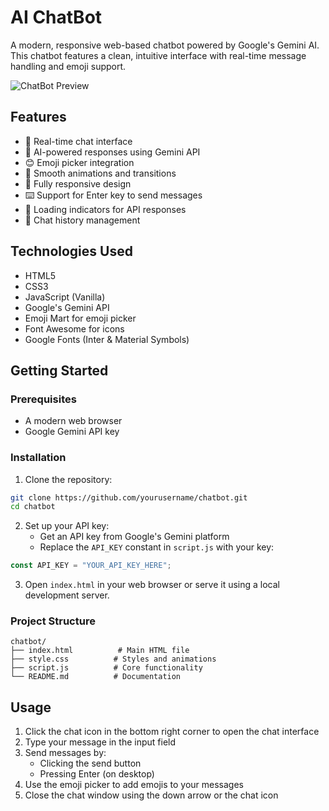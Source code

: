 # AI ChatBot

A modern, responsive web-based chatbot powered by Google's Gemini AI. This chatbot features a clean, intuitive interface with real-time message handling and emoji support.

![ChatBot Preview](/path/to/your/screenshot.png)

## Features

- 💬 Real-time chat interface
- 🤖 AI-powered responses using Gemini API
- 😊 Emoji picker integration
- 💫 Smooth animations and transitions
- 📱 Fully responsive design
- ⌨️ Support for Enter key to send messages
- 🔄 Loading indicators for API responses
- 📜 Chat history management

## Technologies Used

- HTML5
- CSS3
- JavaScript (Vanilla)
- Google's Gemini API
- Emoji Mart for emoji picker
- Font Awesome for icons
- Google Fonts (Inter & Material Symbols)

## Getting Started

### Prerequisites

- A modern web browser
- Google Gemini API key

### Installation

1. Clone the repository:
```bash
git clone https://github.com/yourusername/chatbot.git
cd chatbot
```

2. Set up your API key:
   - Get an API key from Google's Gemini platform
   - Replace the `API_KEY` constant in `script.js` with your key:
```javascript
const API_KEY = "YOUR_API_KEY_HERE";
```

3. Open `index.html` in your web browser or serve it using a local development server.

### Project Structure

```
chatbot/
├── index.html          # Main HTML file
├── style.css          # Styles and animations
├── script.js          # Core functionality
└── README.md          # Documentation
```

## Usage

1. Click the chat icon in the bottom right corner to open the chat interface
2. Type your message in the input field
3. Send messages by:
   - Clicking the send button
   - Pressing Enter (on desktop)
4. Use the emoji picker to add emojis to your messages
5. Close the chat window using the down arrow or the chat icon



